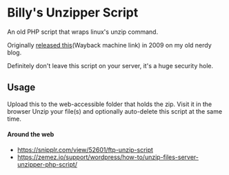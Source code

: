 # Billy's Unzipper Script
An old PHP script that wraps linux's unzip command.

Originally [released this](https://web.archive.org/web/20100223092510/http://billy.the-kid.org/2009/02/09/php-unzipper)(Wayback machine link) in 2009 on my old nerdy blog.

Definitely don't leave this script on your server, it's a huge security hole.

## Usage

Upload this to the web-accessible folder that holds the zip.
Visit it in the browser
Unzip your file(s) and optionally auto-delete this script at the same time.


#### Around the web

- https://snipplr.com/view/52601/ftp-unzip-script
- https://zemez.io/support/wordpress/how-to/unzip-files-server-unzipper-php-script/

